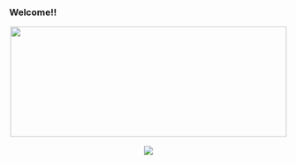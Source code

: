### Welcome!!

<!--
**Jaybraum/Jaybraum** is a ✨ _special_ ✨ repository because its `README.md` (this file) appears on your GitHub profile.

Here are some ideas to get you started:

- 🔭 I’m currently working on ...
- 🌱 I’m currently learning ...
- 👯 I’m looking to collaborate on ...
- 🤔 I’m looking for help with ...
- 💬 Ask me about ...
- 📫 How to reach me: ...
- 😄 Pronouns: ...
- ⚡ Fun fact: ...
-->
<section align="center">
  <div>
    <a href="https://github.com/dietza/github-readme-stats">
      <img src="https://github-readme-stats.vercel.app/api?username=Jaybraum&show_icons=true&theme=react" align="center" height="200" width="500" />
    </a>
  </div><br/>
  <div>
    <a href="https://github.com/dietza/github-readme-stats">
      <img src="https://github-readme-stats.vercel.app/api/top-langs/?username=Jaybraum&layout=compact&theme=react" align="center" />
    </a>
  </div>
</section><br/>
